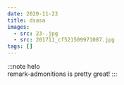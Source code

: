 ```yaml
---
date: 2020-11-23
title: dsasa
images:
  - src: 23-.jpg
  - src: 201711_cf521509971087.jpg
tags: []
---
```

:::note  helo    
remark-admonitions is pretty great!
:::
